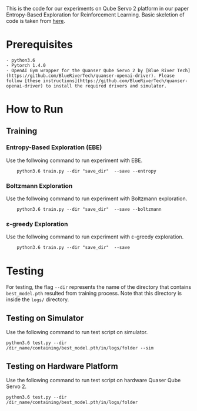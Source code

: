 This is the code for our experiments on Qube Servo 2 platform in our paper Entropy-Based Exploration for Reinforcement Learning. Basic skeletion of code is taken from [here](https://github.com/g6ling/Reinforcement-Learning-Pytorch-Cartpole/tree/master/rainbow).


# Prerequisites
	- python3.6
	- Pytorch 1.4.0
	- OpenAI Gym wrapper for the Quanser Qube Servo 2 by [Blue River Tech](https://github.com/BlueRiverTech/quanser-openai-driver). Please follow [these instructions](https://github.com/BlueRiverTech/quanser-openai-driver) to install the required drivers and simulator.

# How to Run

## Training

### Entropy-Based Exploration (EBE)

Use the follwoing command to run experiment with EBE.

```
	python3.6 train.py --dir "save_dir"  --save --entropy
```

### Boltzmann Exploration

Use the follwoing command to run experiment with Boltzmann exploration.

```
	python3.6 train.py --dir "save_dir"  --save --boltzmann
```

### ε-greedy Exploration

Use the follwoing command to run experiment with ε-greedy exploration.

```
	python3.6 train.py --dir "save_dir"  --save
```

# Testing

For testing, the flag `--dir` represents the name of the directory that contains `best_model.pth` resulted from training process. Note that this directory is inside the `logs/` directory.
## Testing on Simulator

Use the following command to run test script on simulator.
```
python3.6 test.py --dir /dir_name/containing/best_model.pth/in/logs/folder --sim
```

## Testing on Hardware Platform

Use the following command to run test script on hardware Quaser Qube Servo 2.

```
python3.6 test.py --dir /dir_name/containing/best_model.pth/in/logs/folder
```

